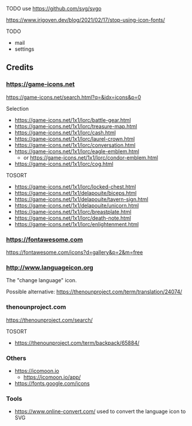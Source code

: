 

TODO use https://github.com/svg/svgo

https://www.irigoyen.dev/blog/2021/02/17/stop-using-icon-fonts/

TODO
* mail
* settings



## Credits

### https://game-icons.net

https://game-icons.net/search.html?q=&idx=icons&p=0

Selection
* https://game-icons.net/1x1/lorc/battle-gear.html
* https://game-icons.net/1x1/lorc/treasure-map.html
* https://game-icons.net/1x1/lorc/cash.html
* https://game-icons.net/1x1/lorc/laurel-crown.html
* https://game-icons.net/1x1/lorc/conversation.html
* https://game-icons.net/1x1/lorc/eagle-emblem.html
  * or https://game-icons.net/1x1/lorc/condor-emblem.html
* https://game-icons.net/1x1/lorc/cog.html


TOSORT
* https://game-icons.net/1x1/lorc/locked-chest.html
* https://game-icons.net/1x1/delapouite/biceps.html
* https://game-icons.net/1x1/delapouite/tavern-sign.html
* https://game-icons.net/1x1/delapouite/unicorn.html
* https://game-icons.net/1x1/lorc/breastplate.html
* https://game-icons.net/1x1/lorc/death-note.html
* https://game-icons.net/1x1/lorc/enlightenment.html


### https://fontawesome.com
https://fontawesome.com/icons?d=gallery&p=2&m=free

### http://www.languageicon.org
The "change language" icon.

Possible alternative: https://thenounproject.com/term/translation/24074/


### thenounproject.com
https://thenounproject.com/search/

TOSORT
* https://thenounproject.com/term/backpack/65884/


### Others

* https://icomoon.io
  * https://icomoon.io/app/
* https://fonts.google.com/icons


### Tools

* https://www.online-convert.com/ used to convert the language icon to SVG

